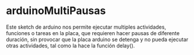 # arduinoMultiPausas
Este sketch de arduino nos permite ejecutar multiples actividades, funciones o tareas en la placa, que requieren hacer pausas de diferente duración, sin provocar que la placa arduino se detenga y no pueda ejecutar otras actividades, tal como la hace la función delay().

